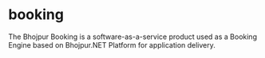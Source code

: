 # booking
The Bhojpur Booking is a software-as-a-service product used as a Booking Engine based on Bhojpur.NET Platform for application delivery.
